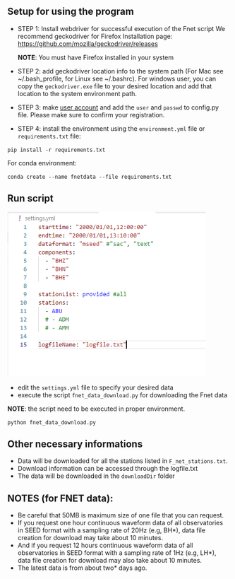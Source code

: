 ## Setup for using the program

- STEP 1: Install webdriver for successful execution of the Fnet script
  We recommend geckodriver for Firefox
  Installation page: https://github.com/mozilla/geckodriver/releases
  
  __NOTE__: You must have Firefox installed in your system

- STEP 2: add geckodriver location info to the system path (For Mac see ~/.bash_profile, for Linux see ~/.bashrc). For windows user, you can copy the `geckodriver.exe` file to your desired location and add that location to the system environment path.

- STEP 3: make [user account](https://hinetwww11.bosai.go.jp/nied/registration/?LANG=en)  and add the `user` and `passwd` to config.py file. Please make sure to confirm your registration.

- STEP 4: install the environment using the `environment.yml` file or `requirements.txt` file:

```
pip install -r requirements.txt
```

For conda environment:

```
conda create --name fnetdata --file requirements.txt
```


## Run script

![Settings Screenshot](docs/Screenshot_settings.png)

- edit the `settings.yml` file to specify your desired data
- execute the script `fnet_data_download.py` for downloading the Fnet data

__NOTE__: the script need to be executed in proper environment.

```
python fnet_data_download.py
```

## Other necessary informations

- Data will be downloaded for all the stations listed in `F_net_stations.txt`.
- Download information can be accessed through the logfile.txt
- The data will be downloaded in the `downloadDir` folder

## NOTES (for FNET data):

- Be careful that 50MB is maximum size of one file that you can request.
- If you request one hour continuous waveform data of all observatories in SEED format with a sampling rate of 20Hz (e.g, BH\*), data file creation for download may take about 10 minutes.
- And if you request 12 hours continuous waveform data of all observatories in SEED format with a sampling rate of 1Hz (e.g, LH\*), data file creation for download may also take about 10 minutes.
- The latest data is from about two\* days ago.
